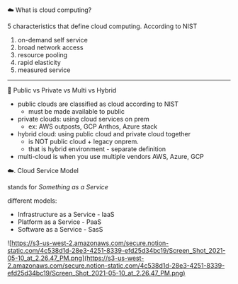 ☁️ What is cloud computing?

5 characteristics that define cloud computing. According to NIST

1. on-demand self service
2. broad network access
3. resource pooling
4. rapid elasticity
5. measured service

---

🔐 Public vs Private vs Multi vs Hybrid

- public clouds are classified as cloud according to NIST
  - must be made available to public
- private clouds: using cloud services on prem
  - ex: AWS outposts, GCP Anthos, Azure stack
- hybrid cloud: using public cloud and private cloud together
  - is NOT public cloud + legacy onprem.
  - that is hybrid environment - separate definition
- multi-cloud is when you use multiple vendors AWS, Azure, GCP

☁️. Cloud Service Model

stands for _Something as a Service_

different models:

- Infrastructure as a Service - IaaS
- Platform as a Service - PaaS
- Software as a Service - SasS

![https://s3-us-west-2.amazonaws.com/secure.notion-static.com/4c538d1d-28e3-4251-8339-efd25d34bc19/Screen_Shot_2021-05-10_at_2.26.47_PM.png](https://s3-us-west-2.amazonaws.com/secure.notion-static.com/4c538d1d-28e3-4251-8339-efd25d34bc19/Screen_Shot_2021-05-10_at_2.26.47_PM.png)
